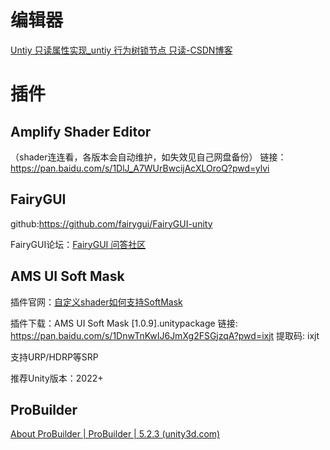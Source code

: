 # 编辑器

[Untiy 只读属性实现_untiy 行为树锁节点 只读-CSDN博客](https://blog.csdn.net/cartzhang/article/details/53888588)



# 插件

## Amplify Shader Editor

（shader连连看，各版本会自动维护，如失效见自己网盘备份）
链接：https://pan.baidu.com/s/1DlJ_A7WUrBwcijAcXLOroQ?pwd=ylvi 



## FairyGUI 

github:https://github.com/fairygui/FairyGUI-unity

FairyGUI论坛：[FairyGUI 问答社区](https://ask.fairygui.com/)



## AMS UI Soft Mask

插件官网：[自定义shader如何支持SoftMask](https://ams.sorialexandre.tech/ui-soft-mask/)

插件下载：AMS UI Soft Mask [1.0.9].unitypackage
链接: https://pan.baidu.com/s/1DnwTnKwIJ6JmXg2FSGjzqA?pwd=ixjt 提取码: ixjt 

支持URP/HDRP等SRP

推荐Unity版本：2022+



## ProBuilder

[About ProBuilder | ProBuilder | 5.2.3 (unity3d.com)](https://docs.unity3d.com/Packages/com.unity.probuilder@5.2/manual/index.html)
